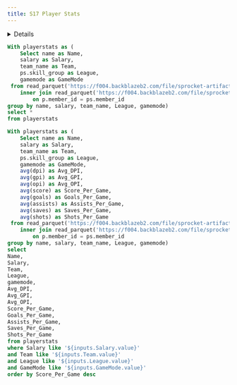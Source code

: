 ```yaml
---
title: S17 Player Stats
---
```


<LastRefreshed prefix="Data last updated"/>

<Details title='Instructions'>

<p>Below you will find all stats for all players in MLE for S17.</p>
<p>-You can use the search bar above the table to search for a specific player.</p>
<p>-You can also use the drop down menus below to Filter the stats however you see fit.</p>
<p>-Lastly you can click on the stat column to put stats in ascending or descending order.</p>
</Details>

```sql Stats
With playerstats as (
    Select name as Name,
    salary as Salary,
    team_name as Team,
    ps.skill_group as League,
    gamemode as GameMode
 from read_parquet('https://f004.backblazeb2.com/file/sprocket-artifacts/public/data/players.parquet') p
    inner join read_parquet('https://f004.backblazeb2.com/file/sprocket-artifacts/public/data/s17/player_stats_s17.parquet') ps
        on p.member_id = ps.member_id
group by name, salary, team_name, League, gamemode)
select *
from playerstats
```

```sql LeaderboardStats
With playerstats as (
    Select name as Name,
    salary as Salary,
    team_name as Team,
    ps.skill_group as League,
    gamemode as GameMode,
    avg(dpi) as Avg_DPI,
    avg(gpi) as Avg_GPI,
    avg(opi) as Avg_OPI,
    avg(score) as Score_Per_Game,
    avg(goals) as Goals_Per_Game,
    avg(assists) as Assists_Per_Game,
    avg(saves) as Saves_Per_Game,
    avg(shots) as Shots_Per_Game
 from read_parquet('https://f004.backblazeb2.com/file/sprocket-artifacts/public/data/players.parquet') p
    inner join read_parquet('https://f004.backblazeb2.com/file/sprocket-artifacts/public/data/s17/player_stats_s17.parquet') ps
        on p.member_id = ps.member_id
group by name, salary, team_name, League, gamemode)
select
Name,
Salary,
Team,
League,
gamemode,
Avg_DPI,
Avg_GPI,
Avg_OPI,
Score_Per_Game,
Goals_Per_Game,
Assists_Per_Game,
Saves_Per_Game,
Shots_Per_Game
from playerstats
where Salary like '${inputs.Salary.value}'
and Team like '${inputs.Team.value}'
and League like '${inputs.League.value}'
and GameMode like '${inputs.GameMode.value}'
order by Score_Per_Game desc
```

<!-- <Dropdown data={Stats} name=Salary value=Salary>
    <DropdownOption value="%" valueLabel="Filter By Salary"/>
     Bug where we can't get the .0 from the query
</Dropdown> -->

<Dropdown name=Salary defaultValue="%">
    <DropdownOption value="%" valueLabel="Filter By Salary" />
    <DropdownOption value=5.0 />
    <DropdownOption value=5.5 />
    <DropdownOption value=6.0 />
    <DropdownOption value=6.5 />
    <DropdownOption value=7.0 />
    <DropdownOption value=7.5 />
    <DropdownOption value=8.0 />
    <DropdownOption value=8.5 />
    <DropdownOption value=9.0 />
    <DropdownOption value=9.5 />
    <DropdownOption value=10.0 />
    <DropdownOption value=10.5 />
    <DropdownOption value=11.0 />
    <DropdownOption value=11.5 />
    <DropdownOption value=12.0 />
    <DropdownOption value=12.5 />
    <DropdownOption value=13.0 />
    <DropdownOption value=13.5 />
    <DropdownOption value=14.0 />
    <DropdownOption value=14.5 />
    <DropdownOption value=15.0 />
    <DropdownOption value=15.5 />
    <DropdownOption value=16.0 />
    <DropdownOption value=16.5 />
    <DropdownOption value=17.0 />
    <DropdownOption value=17.5 />
    <DropdownOption value=18.0 />
    <DropdownOption value=18.5 />
    <DropdownOption value=19.0 />
    <DropdownOption value=19.5 />
    <DropdownOption value=20.0 />
</Dropdown>

<Dropdown data={Stats} name=Team value=Team>
    <DropdownOption value="%" valueLabel="Filter By Team"/>
</Dropdown>

<Dropdown data={Stats} name=League value=League>
    <DropdownOption value="%" valueLabel="Filter By League"/>
</Dropdown>

<Dropdown data={Stats} name=GameMode value=GameMode>
    <DropdownOption value="%" valueLabel="Filter By GameMode"/>
</Dropdown>

<DataTable data={LeaderboardStats} rows=20 search=true rowShading=true headerColor=#7FFFD4 backgroundColor=#A9A9A9/>
